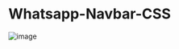 # Whatsapp-Navbar-CSS
![image](https://user-images.githubusercontent.com/87947051/181285373-097cf7d9-5fa5-42fe-929b-947380e6a864.png)
